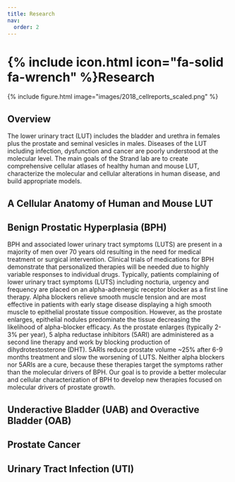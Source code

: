 ```yaml
---
title: Research
nav:
  order: 2
---
```


# {% include icon.html icon="fa-solid fa-wrench" %}Research

{% include figure.html image="images/2018_cellreports_scaled.png" %}

## Overview

The lower urinary tract (LUT) includes the bladder and urethra in females plus the prostate and seminal vesicles in males. Diseases of the LUT including infection, dysfunction and cancer are poorly understood at the molecular level. The main goals of the Strand lab are to create comprehensive cellular atlases of healthy human and mouse LUT, characterize the molecular and cellular alterations in human disease, and build appropriate models. 

## A Cellular Anatomy of Human and Mouse LUT

## Benign Prostatic Hyperplasia (BPH)

BPH and associated lower urinary tract symptoms (LUTS) are present in a majority of men over 70 years old resulting in the need for medical treatment or surgical intervention. Clinical trials of medications for BPH demonstrate that personalized therapies will be needed due to highly variable responses to individual drugs. Typically, patients complaining of lower urinary tract symptoms (LUTS) including nocturia, urgency and frequency are placed on an alpha-adrenergic receptor blocker as a first line therapy. Alpha blockers relieve smooth muscle tension and are most effective in patients with early stage disease displaying a high smooth muscle to epithelial prostate tissue composition. However, as the prostate enlarges, epithelial nodules predominate the tissue decreasing the likelihood of alpha-blocker efficacy. As the prostate enlarges (typically 2-3% per year), 5 alpha reductase inhibitors (5ARI) are administered as a second line therapy and work by blocking production of dihydrotestosterone (DHT). 5ARIs reduce prostate volume ~25% after 6-9 months treatment and slow the worsening of LUTS. Neither alpha blockers nor 5ARIs are a cure, because these therapies target the symptoms rather than the molecular drivers of BPH. Our goal is to provide a better molecular and cellular characterization of BPH to develop new therapies focused on molecular drivers of prostate growth.

## Underactive Bladder (UAB) and Overactive Bladder (OAB)

## Prostate Cancer

## Urinary Tract Infection (UTI)




